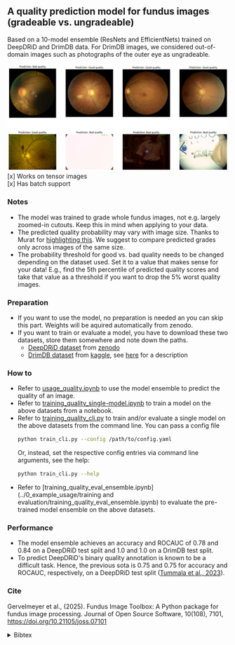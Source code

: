 ## A quality prediction model for fundus images (gradeable vs. ungradeable)
Based on a 10-model ensemble (ResNets and EfficientNets) trained on DeepDRiD and DrimDB data. For DrimDB images, we considered out-of-domain images such as photographs of the outer eye as ungradeable.

<img src="../fundus_image_toolbox/quality_prediction/ex.png" alt="Example image" width="800"/>

<br>
[x] Works on tensor images <br>
[x] Has batch support

### Notes
- The model was trained to grade whole fundus images, not e.g. largely zoomed-in cutouts. Keep this in mind when applying to your data.
- The predicted quality probability may vary with image size. Thanks to Murat for [highlighting this](https://github.com/berenslab/fundus_image_toolbox/issues/20#issuecomment-2895195087). We suggest to compare predicted grades only across images of the same size.
- The probability threshold for good vs. bad quality needs to be changed depending on the dataset used. Set it to a value that makes sense for your data! E.g., find the 5th percentile of predicted quality scores and take that value as a threshold if you want to drop the 5% worst quality images.

### Preparation
- If you want to use the model, no preparation is needed an you can skip this part. Weights will be aquired automatically from zenodo.
- If you want to train or evaluate a model, you have to download these two datasets, store them somewhere and note down the paths.
    - [DeepDRiD dataset](https://doi.org/10.1016/j.patter.2022.100512) from [zenodo](https://zenodo.org/records/8248825)
    - [DrimDB dataset](https://doi.org/10.1117/1.jbo.19.4.046006) from [kaggle](https://www.kaggle.com/datasets/subhajournal/drimdb-diabetic-retinopathy-images-database?resource=download), see [here](https://academictorrents.com/details/99811ba62918f8e73791d21be29dcc372d660305) for a description

### How to
- Refer to [usage_quality.ipynb](../0_example_usage/usage_quality.ipynb) to use the model ensemble to predict the quality of an image.
- Refer to [training_quality_single-model.ipynb](../0_example_usage/training%20and%20evaluation/training_quality_single-model.ipynb) to train a model on the above datasets from a notebook.
- Refer to [training_quality_cli.py](../0_example_usage/training%20and%20evaluation/training_quality_cli.py) to train and/or evaluate a single model on the above datasets from the command line.
    You can pass a config file
    ```bash
    python train_cli.py --config /path/to/config.yaml
    ```
    Or, instead, set the respective config entries via command line arguments, see the help:
    ```bash
    python train_cli.py --help
    ```
- Refer to [training_quality_eval_ensemble.ipynb](../0_example_usage/training and evaluation/training_quality_eval_ensemble.ipynb) to evaluate the pre-trained model ensemble on the above datasets.

### Performance
- The model ensemble achieves an accuracy and ROCAUC of 0.78 and 0.84 on a DeepDRiD test split and 1.0 and 1.0 on a DrimDB test split.
- To predict DeepDRiD's binary quality annotation is known to be a difficult task. Hence, the previous sota is 0.75 and 0.75 for accuracy and ROCAUC, respectively, on a DeepDRiD test split ([Tummala et al., 2023](https://doi.org/10.3390/diagnostics13040622)).

### Cite

Gervelmeyer et al., (2025). Fundus Image Toolbox: A Python package for fundus image processing. Journal of Open Source Software, 10(108), 7101, https://doi.org/10.21105/joss.07101

<details>
<summary>Bibtex</summary>

```bibtex
@article{Gervelmeyer2025-fit,
  title     = "Fundus Image Toolbox: A Python package for fundus image processing",
  author    = "Gervelmeyer, Julius and M{\"u}ller, Sarah and Huang, Ziwei and Berens, Philipp",
  journal   = "Journal of Open Source Software",
  publisher = "The Open Journal",
  volume    =  10,
  number    =  108,
  pages     = "7101",
  month     =  apr,
  year      =  2025,
  doi       = "https://doi.org/10.21105/joss.07101",
  }
```

</details>
<br>

